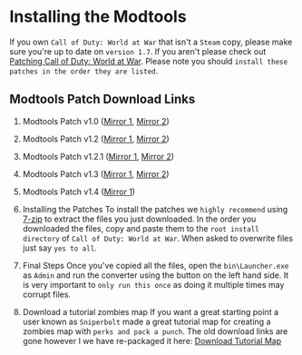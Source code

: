 # Installing the Modtools

If you own `Call of Duty: World at War` that isn't a `Steam` copy, please make sure you're up to date on `version 1.7`. If you aren't please check out [Patching Call of Duty: World at War](http://wiki.modme.co/TODO_LINK_PATCH_NON_STEAM). Please note you should `install these patches in the order they are listed`.

## Modtools Patch Download Links

1.  Modtools Patch v1.0 ([Mirror 1](https://mega.nz/#!8VpkGS7a!pdBCAOYw4mI_QH0o9Z4HE1axcc2N0gb4utSC4OfPehg), [Mirror 2](http://planetcallofduty.gamespy.com/View.php?view=CODWAWFiles.Detail&id=27))
2.  Modtools Patch v1.2 ([Mirror 1](https://mega.nz/#!BUYxwI7S!REXRmRvzuszuzYrywT0YzKPB1c3ufM6gf5xscpctzOo), [Mirror 2](http://www.fileplanet.com/198535/190000/fileinfo/Call-of-Duty:-World-At-War---ModTools-Package-v1.2-Update-))
3.  Modtools Patch v1.2.1 ([Mirror 1](https://mega.nz/#!RJIGXKKY!3UvUnPOEXUSbkBHyR6X6q6B8vuggXDkGEBjB_dFVQLk), [Mirror 2](http://modsonline.com/Downloads-full-5040.html))
4.  Modtools Patch v1.3 ([Mirror 1](https://mega.nz/#!RIh2FaYT!gQzGzZLs9TfcOENHCw7qXm1ShW85a0MyAo8upgTjRlY), [Mirror 2](http://www.fileplanet.com/202518/200000/fileinfo/Call-of-Duty:-World-At-War---ModTools-Package-v1.3-Update-))
5.  Modtools Patch v1.4 ([Mirror 1](https://mega.nz/#!kQxxwJYR!Qk5ZmobrSqgXRlyKLY846RlEQB3jAYcmM9neIPsuJ6o))

1.  Installing the Patches
To install the patches we `highly recommend` using [7-zip](http://www.7-zip.org/) to extract the files you just downloaded. In the order you downloaded the files, copy and paste them to the `root install directory` of `Call of Duty: World at War`. When asked to overwrite files just say `yes to all`.
1.  Final Steps
Once you've copied all the files, open the `bin\Launcher.exe` as `Admin` and run the converter using the button on the left hand side. It is very important to `only run this once` as doing it multiple times may corrupt files.

1.  Download a tutorial zombies map
If you want a great starting point a user known as `Sniperbolt` made a great tutorial map for creating a zombies map with `perks and pack a punch`. The old download links are gone however I we have re-packaged it here: [Download Tutorial Map](https://mega.nz/#!cIgnAKhA!4afLFCFPyPznOvUZO54qEYgdSI5kRm2QgaZ5ixdXfbI)